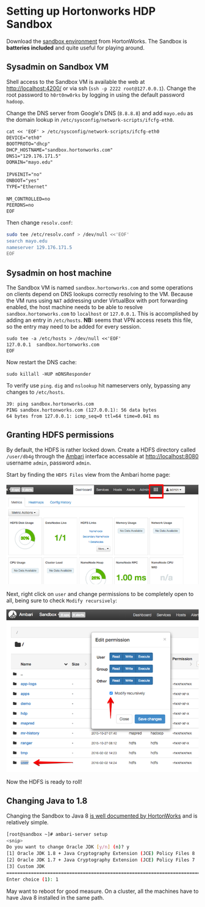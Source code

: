 # Setting up Hortonworks HDP Sandbox

Download the [sandbox environment](http://hortonworks.com/products/hortonworks-sandbox/#install) from HortonWorks.  The Sandbox is **batteries included** and quite useful for playing around.

## Sysadmin on Sandbox VM

Shell access to the Sandbox VM is available the web at [http://localhost:4200/](http://localhost:4200/) or via ssh (`ssh -p 2222 root@127.0.0.1`).  Change the root password to `h0rt0nw0rks` by logging in using the default password `hadoop`.

Change the DNS server from Google's DNS (`8.8.8.8`) and add `mayo.edu` as the domain lookup in `/etc/sysconfig/network-scripts/ifcfg-eth0`.

```
cat << 'EOF' > /etc/sysconfig/network-scripts/ifcfg-eth0
DEVICE="eth0"
BOOTPROTO="dhcp"
DHCP_HOSTNAME="sandbox.hortonworks.com"
DNS1="129.176.171.5"
DOMAIN="mayo.edu"

IPV6INIT="no"
ONBOOT="yes"
TYPE="Ethernet"

NM_CONTROLLED=no
PEERDNS=no
EOF
```

Then change `resolv.conf`:

```bash
sudo tee /etc/resolv.conf > /dev/null <<'EOF'
search mayo.edu
nameserver 129.176.171.5
EOF
```

## Sysadmin on host machine

The Sandbox VM is named `sandbox.hortonworks.com` and some operations on clients depend on DNS lookups correctly resolving to the VM.  Because the VM runs using `NAT` addressing under VirtualBox with port forwarding enabled, the host machine needs to be able to resolve `sandbox.hortonworks.com` to `localhost` or `127.0.0.1`.  This is accomplished by adding an entry in `/etc/hosts`.  **NB:** seems that VPN access resets this file, so the entry may need to be added for every session.

```
sudo tee -a /etc/hosts > /dev/null <<'EOF'
127.0.0.1  sandbox.hortonworks.com
EOF
```

Now restart the DNS cache:

```
sudo killall -HUP mDNSResponder
```

To verify use `ping`.  `dig` and `nslookup` hit nameservers only, bypassing any changes to `/etc/hosts`.  

```
39: ping sandbox.hortonworks.com
PING sandbox.hortonworks.com (127.0.0.1): 56 data bytes
64 bytes from 127.0.0.1: icmp_seq=0 ttl=64 time=0.041 ms
```

## Granting HDFS permissions

By default, the HDFS is rather locked down.  Create a HDFS directory called `/user/db4g` through the [Ambari](https://ambari.apache.org/) interface accessable at [http://localhost:8080](http://localhost:8080)  username `admin`, password `admin`.

Start by finding the `HDFS Files` view from the Ambari home page:

![](images/off_canvas_menu.png)

Next, right click on `user` and change permissions to be completely open to all, being sure to check `Modify recursively`:

![](images/set_permissions_on_user.png)

Now the HDFS is ready to roll!

## Changing Java to 1.8

Changing the Sandbox to Java 8 [is well documented by HortonWorks](http://docs.hortonworks.com/HDPDocuments/Ambari-2.1.1.0/bk_ambari_reference_guide/content/ch_changing_the_jdk_version_on_an_existing_cluster.html) and is relatively simple.

```bash
[root@sandbox ~]# ambari-server setup
<snip>
Do you want to change Oracle JDK [y/n] (n)? y
[1] Oracle JDK 1.8 + Java Cryptography Extension (JCE) Policy Files 8
[2] Oracle JDK 1.7 + Java Cryptography Extension (JCE) Policy Files 7
[3] Custom JDK
==============================================================================
Enter choice (1): 1
```

May want to reboot for good measure.  On a cluster, all the machines have to have Java 8 installed in the same path.